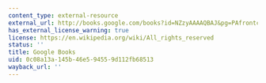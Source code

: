 ```yaml
---
content_type: external-resource
external_url: http://books.google.com/books?id=NZzyAAAAQBAJ&pg=PAfrontcover
has_external_license_warning: true
license: https://en.wikipedia.org/wiki/All_rights_reserved
status: ''
title: Google Books
uid: 0c08a13a-145b-46e5-9455-9d112fb68513
wayback_url: ''
---
```

